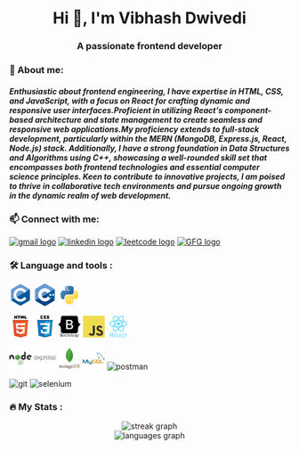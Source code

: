 <h1 align="center">Hi 👋, I'm Vibhash Dwivedi</h1>
<h3 align="center">A passionate frontend developer</h3>

<!-- <p align="left"> <a href="https://github.com/ryo-ma/github-profile-trophy"><img src="https://github-profile-trophy.vercel.app/?username=vibhashdwivedi" alt="vibhashdwivedi" /></a> </p>-->

<h3 align="left">💬 About me:</h3>
<h5 align="left">
 Enthusiastic about frontend engineering, I have expertise in HTML, CSS, and JavaScript, with a focus on React for crafting dynamic and responsive user interfaces.Proficient in utilizing React's component-based architecture and state management to create seamless and responsive web applications.My proficiency extends to full-stack development, particularly within the MERN (MongoDB, Express.js, React, Node.js) stack. Additionally, I have a strong foundation in Data Structures and Algorithms using C++, showcasing a well-rounded skill set that encompasses both frontend technologies and essential computer science principles. Keen to contribute to innovative projects, I am poised to thrive in collaborative tech environments and pursue ongoing growth in the dynamic realm of web development.
</h5>

<h3 align="left">📫 Connect with me:</h3>
<p align="left">
  <a href="mailto:vibhashdwi1005@gmail.com" >   <img src="https://img.shields.io/static/v1?message=Gmail&logo=gmail&label=&color=D14836&logoColor=white&labelColor=&style=for-the-badge" height="35" alt="gmail logo"  /></a>
<a href="https://linkedin.com/in/vibhash-dwivedi" target="blank">  <img src="https://img.shields.io/static/v1?message=LinkedIn&logo=linkedin&label=&color=0077B5&logoColor=white&labelColor=&style=for-the-badge" height="35" alt="linkedin logo"  /></a>
<a href="https://www.leetcode.com/vibhash_dwivedi" target="blank">  <img src="https://img.shields.io/static/v1?message=Leetcode&logo=leetcode&label=&color=FDFA72&logoColor=black&labelColor=&style=for-the-badge" height="35" alt="leetcode logo"  /></a>
<a href="https://auth.geeksforgeeks.org/user/vibhashdwi1005" target="blank">  <img src="https://img.shields.io/static/v1?message=GFG&logo=geeksforgeeks&label=&color=008000&logoColor=white&labelColor=&style=for-the-badge" height="35" alt="GFG logo"  /></a>

</p>
<h3 align="left">🛠 Language and tools :</h3>
<p align="left">

 <img src="https://raw.githubusercontent.com/devicons/devicon/master/icons/c/c-original.svg" alt="c" width="40" height="40"/> </a>
 <img src="https://raw.githubusercontent.com/devicons/devicon/master/icons/cplusplus/cplusplus-original.svg" alt="cplusplus" width="40" height="40"/>
 <img src="https://raw.githubusercontent.com/devicons/devicon/master/icons/python/python-original.svg" alt="python" width="40" height="40"/> </p>
 <p align="left">
  <img src="https://raw.githubusercontent.com/devicons/devicon/master/icons/html5/html5-original-wordmark.svg" alt="html5" width="40" height="40"/>
  <img src="https://raw.githubusercontent.com/devicons/devicon/master/icons/css3/css3-original-wordmark.svg" alt="css3" width="40" height="40"/> 
 <img src="https://raw.githubusercontent.com/devicons/devicon/master/icons/bootstrap/bootstrap-plain-wordmark.svg" alt="bootstrap" width="40" height="40"/>
  <img src="https://raw.githubusercontent.com/devicons/devicon/master/icons/javascript/javascript-original.svg" alt="javascript" width="40" height="40"/>
   <img src="https://raw.githubusercontent.com/devicons/devicon/master/icons/react/react-original-wordmark.svg" alt="react" width="40" height="40"/>
 </p>
 <p align="left">
  <img src="https://raw.githubusercontent.com/devicons/devicon/master/icons/nodejs/nodejs-original-wordmark.svg" alt="nodejs" width="40" height="40"/>
 <img src="https://raw.githubusercontent.com/devicons/devicon/master/icons/express/express-original-wordmark.svg" alt="express" width="40" height="40"/>  
 <img src="https://raw.githubusercontent.com/devicons/devicon/master/icons/mongodb/mongodb-original-wordmark.svg" alt="mongodb" width="40" height="40"/>
 <img src="https://raw.githubusercontent.com/devicons/devicon/master/icons/mysql/mysql-original-wordmark.svg" alt="mysql" width="40" height="40"/>
 <img src="https://www.vectorlogo.zone/logos/getpostman/getpostman-icon.svg" alt="postman" width="40" height="40"/>    
 </p>
 <p align="left">
  <img src="https://www.vectorlogo.zone/logos/git-scm/git-scm-icon.svg" alt="git" width="40" height="40"/>
  <img src="https://raw.githubusercontent.com/detain/svg-logos/780f25886640cef088af994181646db2f6b1a3f8/svg/selenium-logo.svg" alt="selenium" width="40" height="40"/>
 </p>



<h3 align="left">🔥   My Stats :</h3>
<div align="center">
  <img src="https://github-readme-streak-stats.herokuapp.com/?user=vibhashdwivedi&locale=en&mode=daily&theme=dark&hide_border=false&border_radius=5&order=3" height="220" alt="streak graph"  />
</div>
<div align="center">
   <img src="https://github-readme-stats.vercel.app/api/top-langs?username=vibhashdwivedi&show_icons=true&locale=en&hide_title=false&layout=compact&card_width=320&theme=dark&hide_border=false&border_radius=5&order=3" height="150" alt="languages graph"  />
</div>



<!--
**VibhashDwivedi/VibhashDwivedi** is a ✨ _special_ ✨ repository because its `README.md` (this file) appears on your GitHub profile.

Here are some ideas to get you started:

- 🔭 I’m currently working on ...
- 🌱 I’m currently learning ...
- 👯 I’m looking to collaborate on ...
- 🤔 I’m looking for help with ...
- 💬 Ask me about ...
- 📫 How to reach me: ...
- 😄 Pronouns: ...
- ⚡ Fun fact: ...
-->
